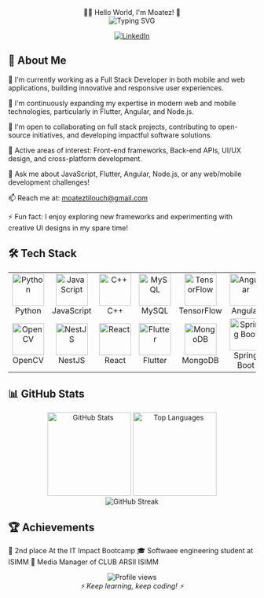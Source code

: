 <div align="center">👨‍💻 Hello World, I'm Moatez! 👋</div>
<div align="center">
  <img src="https://readme-typing-svg.herokuapp.com?font=Fira+Code&weight=600&size=24&pause=1000&color=2C9DF7&center=true&vCenter=true&random=false&width=500&lines=FulL+Stack+Developer;Mobile+Developer;Problem+Solver;Continuous+Learner;Devops+Enthausiast" alt="Typing SVG" />
</div>
<p align="center">
  <a href="https://www.linkedin.com/in/moatez-tilouch-a58a96284/" target="_blank">
    <img src="https://img.shields.io/badge/LinkedIn-0077B5?style=for-the-badge&logo=linkedin&logoColor=white" alt="LinkedIn"/>
  </a>

</p>

## 🚀 About Me
🔭 I'm currently working as a Full Stack Developer in both mobile and web applications, building innovative and responsive user experiences.

🌱 I'm continuously expanding my expertise in modern web and mobile technologies, particularly in Flutter, Angular, and Node.js.

👯 I'm open to collaborating on full stack projects, contributing to open-source initiatives, and developing impactful software solutions.

🧠 Active areas of interest: Front-end frameworks, Back-end APIs, UI/UX design, and cross-platform development.

💬 Ask me about JavaScript, Flutter, Angular, Node.js, or any web/mobile development challenges!

📫 Reach me at: moateztilouch@gmail.com

⚡ Fun fact: I enjoy exploring new frameworks and experimenting with creative UI designs in my spare time!


## 🛠️ Tech Stack
<table align="center">
  <tr>
    <td align="center" width="96">
      <img src="https://techstack-generator.vercel.app/python-icon.svg" alt="Python" width="65" height="65" />
      <br>Python
    </td>
    <td align="center" width="96">
      <img src="https://techstack-generator.vercel.app/js-icon.svg" alt="JavaScript" width="65" height="65" />
      <br>JavaScript
    </td>
    <td align="center" width="96">
      <img src="https://techstack-generator.vercel.app/cpp-icon.svg" alt="C++" width="65" height="65" />
      <br>C++
    </td>
    <td align="center" width="96">
      <img src="https://techstack-generator.vercel.app/mysql-icon.svg" alt="MySQL" width="65" height="65" />
      <br>MySQL
    </td>
    <td align="center" width="96">
      <img src="https://www.vectorlogo.zone/logos/tensorflow/tensorflow-icon.svg" alt="TensorFlow" width="65" height="65" />
      <br>TensorFlow
    </td>
    <td align="center" width="96">
      <img src="https://www.vectorlogo.zone/logos/angular/angular-icon.svg" alt="Angular" width="65" height="65" />
      <br>Angular
    </td>
  </tr>
  <tr>
    <td align="center" width="96">
      <img src="https://www.vectorlogo.zone/logos/opencv/opencv-icon.svg" alt="OpenCV" width="65" height="65" />
      <br>OpenCV
    </td>
    <td align="center" width="96">
      <img src="https://www.vectorlogo.zone/logos/nestjs/nestjs-icon.svg" alt="NestJS" width="65" height="65" />
      <br>NestJS
    </td>
    <td align="center" width="96">
      <img src="https://www.vectorlogo.zone/logos/reactjs/reactjs-icon.svg" alt="React" width="65" height="65" />
      <br>React
    </td>
    <td align="center" width="96">
      <img src="https://www.vectorlogo.zone/logos/flutterio/flutterio-icon.svg" alt="Flutter" width="65" height="65" />
      <br>Flutter
    </td>
    <td align="center" width="96">
      <img src="https://www.vectorlogo.zone/logos/mongodb/mongodb-icon.svg" alt="MongoDB" width="65" height="65" />
      <br>MongoDB
    </td>
    <td align="center" width="96">
      <img src="https://www.vectorlogo.zone/logos/springio/springio-icon.svg" alt="Spring Boot" width="65" height="65" />
      <br>Spring Boot
    </td>
  </tr>
</table>


## 📊 GitHub Stats
<div align="center">
  <img src="https://github-readme-stats.vercel.app/api?username=moateztilouche&show_icons=true&theme=tokyonight" alt="GitHub Stats" height="170" />
  <img src="https://github-readme-stats.vercel.app/api/top-langs/?username=moateztilouche&layout=compact&theme=tokyonight" alt="Top Languages" height="170" />
</div>
<div align="center">
  <img src="https://github-readme-streak-stats.herokuapp.com/?user=moateztilouche&theme=tokyonight" alt="GitHub Streak" />
</div>

## 🏆 Achievements

🥇 2nd place At the IT Impact Bootcamp
🎓 Softwaee engineering student at ISIMM
🌟 Media Manager of CLUB ARSII ISIMM


<div align="center">
  <img src="https://komarev.com/ghpvc/?username=MoatezTilouche&style=flat-square&color=blue" alt="Profile views" />
</div>
<div align="center">
  <i>⚡ Keep learning, keep coding! ⚡</i>
</div>
